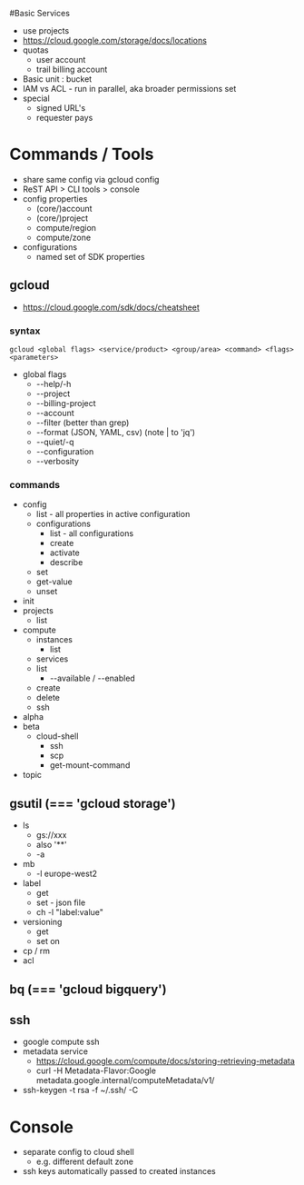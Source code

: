 #Basic Services
* use projects
* https://cloud.google.com/storage/docs/locations
* quotas
  * user account
  * trail billing account
* Basic unit : bucket 
* IAM vs ACL - run in parallel, aka broader permissions set
* special
  * signed URL's
  * requester pays
  
  
# Commands / Tools
* share same config via gcloud config 
* ReST API > CLI tools > console
* config properties
  * (core/)account
  * (core/)project
  * compute/region
  * compute/zone
* configurations
  * named set of SDK properties

## gcloud
* https://cloud.google.com/sdk/docs/cheatsheet
### syntax
    gcloud <global flags> <service/product> <group/area> <command> <flags> <parameters>
* global flags
  - --help/-h
  - --project <ProjectID>
  - --billing-project
  - --account <Account>
  - --filter (better than grep)
  - --format (JSON, YAML, csv) (note | to 'jq')
  - --quiet/-q
  - --configuration <name>
  - --verbosity
### commands

* config
  * list - all properties in active configuration
  * configurations
    * list - all configurations
    * create <name>
    * activate <name>
    * describe <name>
  * set <property> <value>
  * get-value
  * unset
* init
* projects
  * list
* compute
  * instances
    * list  
  * services
  * list
    * --available / --enabled
  * create
  * delete  
  * ssh
* alpha
* beta
  * cloud-shell
    * ssh
    * scp
    * get-mount-command  
* topic
    
## gsutil (=== 'gcloud storage')
* ls 
  * gs://xxx
  * also '**'  
  * -a 
* mb 
  * -l europe-west2
* label
  * get
  * set - json file
  * ch -l "label:value" 
* versioning
  * get
  * set on
* cp / rm 
* acl

## bq (=== 'gcloud bigquery')

## ssh
* google compute ssh <instance name>
* metadata service
  * https://cloud.google.com/compute/docs/storing-retrieving-metadata
  * curl -H Metadata-Flavor:Google metadata.google.internal/computeMetadata/v1/
* ssh-keygen -t rsa -f ~/.ssh/<private-key-filename> -C <user-name>
  

    
# Console
* separate config to cloud shell
  * e.g. different default zone
* ssh keys automatically passed to created instances
    
    
  
